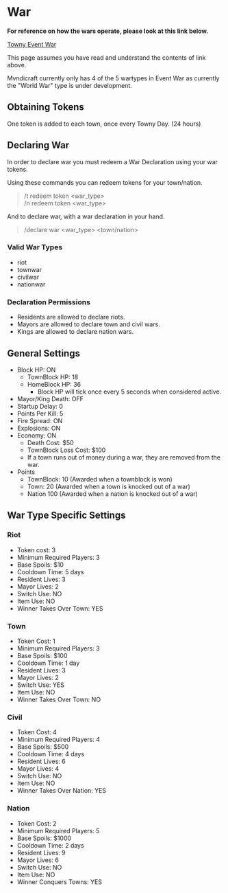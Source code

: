 # War

**For reference on how the wars operate, please look at this link below.**

[Towny Event War](https://townyadvanced.github.io/eventwar.html)

This page assumes you have read and understand the contents of link above.


Mvndicraft currently only has 4 of the 5 wartypes in Event War as currently the "World War" type is under development.

## Obtaining Tokens
One token is added to each town, once every Towny Day. (24 hours)

## Declaring War
In order to declare war you must redeem a War Declaration using your war tokens.

Using these commands you can redeem tokens for your town/nation.

> /t redeem token <war_type></br>
> /n redeem token <war_type>

And to declare war, with a war declaration in your hand.

> /declare war <war_type> <town/nation>

### Valid War Types
- riot
- townwar
- civilwar
- nationwar

### Declaration Permissions
- Residents are allowed to declare riots.
- Mayors are allowed to declare town and civil wars.
- Kings are allowed to declare nation wars.

## General Settings
- Block HP: ON
	- TownBlock HP: 18
	- HomeBlock HP: 36
		- Block HP will tick once every 5 seconds when considered active.
- Mayor/King Death: OFF
- Startup Delay: 0
- Points Per Kill: 5
- Fire Spread: ON
- Explosions: ON
- Economy: ON
	- Death Cost: $50
	- TownBlock Loss Cost: $100
	- If a town runs out of money during a war, they are removed from the war.
- Points
	- TownBlock: 10 (Awarded when a townblock is won)
	- Town: 20 (Awarded when a town is knocked out of a war)
	- Nation 100 (Awarded when a nation is knocked out of a war)

## War Type Specific Settings
### Riot
- Token cost: 3
- Minimum Required Players: 3
- Base Spoils: $10
- Cooldown Time: 5 days 
- Resident Lives: 3
- Mayor Lives: 2
- Switch Use: NO
- Item Use: NO
- Winner Takes Over Town: YES
### Town 
- Token Cost: 1
- Minimum Required Players: 3
- Base Spoils: $100
- Cooldown Time: 1 day
- Resident Lives: 3
- Mayor Lives: 2
- Switch Use: YES
- Item Use: NO
- Winner Takes Over Town: NO
### Civil 
- Token Cost: 4
- Minimum Required Players: 4
- Base Spoils: $500
- Cooldown Time: 4 days
- Resident Lives: 6
- Mayor Lives: 4
- Switch Use: NO
- Item Use: NO
- Winner Takes Over Nation: YES
### Nation
- Token Cost: 2
- Minimum Required Players: 5
- Base Spoils: $1000
- Cooldown Time: 2 days
- Resident Lives: 9
- Mayor Lives: 6
- Switch Use: NO
- Item Use: NO
- Winner Conquers Towns: YES


